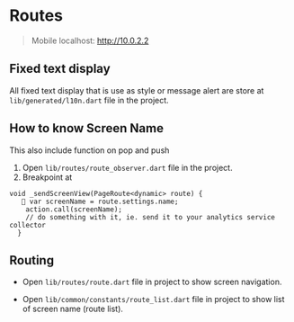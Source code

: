 # Routes
>Mobile localhost: http://10.0.2.2
## Fixed text display
All fixed text display that is use as style or message alert are store at `lib/generated/l10n.dart` file in the project.
## How to know Screen Name
This also include function on pop and push

1. Open `lib/routes/route_observer.dart` file in the project.
2. Breakpoint at 
```flutter
void _sendScreenView(PageRoute<dynamic> route) {
   🔴 var screenName = route.settings.name;
    action.call(screenName);
    // do something with it, ie. send it to your analytics service collector
  }
```

## Routing
- Open `lib/routes/route.dart` file in project to show screen navigation.

- Open `lib/common/constants/route_list.dart` file in project to show list of screen name (route list).

